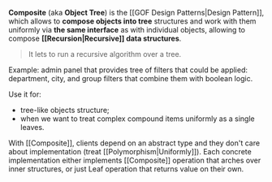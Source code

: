 **Composite** (aka **Object Tree**) is the [[GOF Design Patterns|Design Pattern]], which allows to **compose objects into tree** structures and work with them uniformly via **the same interface** as with individual objects, allowing to compose **[[Recursion|Recursive]] data structures**.

> It lets to run a recursive algorithm over a tree.

Example: admin panel that provides tree of filters that could be applied: department, city, and group filters that combine them with boolean logic.

Use it for:
- tree-like objects structure;
- when we want to treat complex compound items uniformly as a single leaves.

With [[Composite]], clients depend on an abstract type and they don't care about implementation (treat [[Polymorphism|Uniformly]]). Each concrete implementation either implements [[Composite]] operation that arches over inner structures, or just Leaf operation that returns value on their own.

